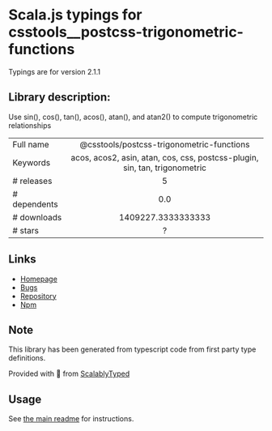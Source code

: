 
# Scala.js typings for csstools__postcss-trigonometric-functions

Typings are for version 2.1.1

## Library description:
Use sin(), cos(), tan(), acos(), atan(), and atan2() to compute trigonometric relationships

|                    |                 |
| ------------------ | :-------------: |
| Full name          | @csstools/postcss-trigonometric-functions |
| Keywords           | acos, acos2, asin, atan, cos, css, postcss-plugin, sin, tan, trigonometric |
| # releases         | 5 |
| # dependents       | 0.0 |
| # downloads        | 1409227.3333333333 |
| # stars            | ? |

## Links
- [Homepage](https://github.com/csstools/postcss-plugins/tree/main/plugins/postcss-trigonometric-functions#readme)
- [Bugs](https://github.com/csstools/postcss-plugins/issues)
- [Repository](https://github.com/csstools/postcss-plugins)
- [Npm](https://www.npmjs.com/package/%40csstools%2Fpostcss-trigonometric-functions)
    


## Note
This library has been generated from typescript code from first party type definitions.

Provided with :purple_heart: from [ScalablyTyped](https://github.com/oyvindberg/ScalablyTyped)

## Usage
See [the main readme](../../readme.md) for instructions.


